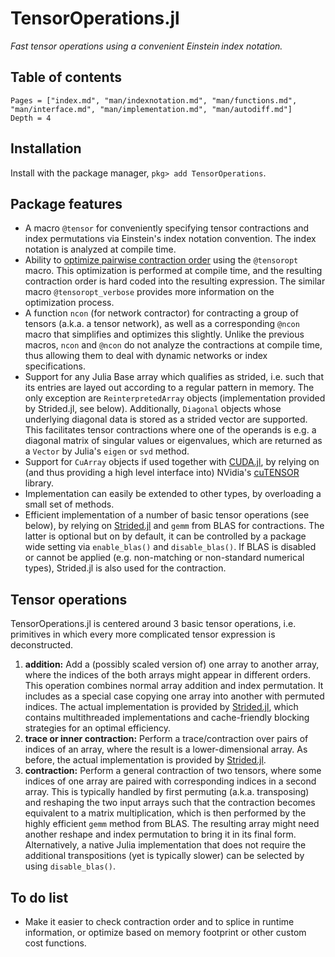 # TensorOperations.jl

*Fast tensor operations using a convenient Einstein index notation.*

## Table of contents

```@contents
Pages = ["index.md", "man/indexnotation.md", "man/functions.md", "man/interface.md", "man/implementation.md", "man/autodiff.md"]
Depth = 4
```

## Installation

Install with the package manager, `pkg> add TensorOperations`.

## Package features

  - A macro `@tensor` for conveniently specifying tensor contractions and index permutations
    via Einstein's index notation convention. The index notation is analyzed at compile time.
  - Ability to
    [optimize pairwise contraction order](https://doi.org/10.1103/PhysRevE.90.033315)
    using the `@tensoropt` macro. This optimization is performed at compile time, and the resulting contraction order is hard coded into the resulting expression. The similar macro `@tensoropt_verbose` provides more information on the optimization process.
  - A function `ncon` (for network contractor) for contracting a group of
    tensors (a.k.a. a tensor network), as well as a corresponding `@ncon` macro that
    simplifies and optimizes this slightly. Unlike the previous macros, `ncon` and `@ncon`
    do not analyze the contractions at compile time, thus allowing them to deal with
    dynamic networks or index specifications.
  - Support for any Julia Base array which qualifies as strided, i.e. such that its entries
    are layed out according to a regular pattern in memory. The only exception are
    `ReinterpretedArray` objects (implementation provided by Strided.jl, see below).
    Additionally, `Diagonal` objects whose underlying diagonal data is stored as a strided
    vector are supported. This facilitates tensor contractions where one of the operands is
    e.g. a diagonal matrix of singular values or eigenvalues, which are returned as a
    `Vector` by Julia's `eigen` or `svd` method.
  - Support for `CuArray` objects if used together with [CUDA.jl](https://github.com/JuliaGPU/CUDA.jl), by relying
    on (and thus providing a high level interface into) NVidia's
    [cuTENSOR](https://developer.nvidia.com/cutensor) library.
  - Implementation can easily be extended to other types, by overloading a small set of
    methods.
  - Efficient implementation of a number of basic tensor operations (see below), by relying
    on [Strided.jl](https://github.com/Jutho/Strided.jl) and `gemm` from BLAS for
    contractions. The latter is optional but on by default, it can be controlled by a
    package wide setting via `enable_blas()` and `disable_blas()`. If BLAS is disabled or
    cannot be applied (e.g. non-matching or non-standard numerical types), Strided.jl is
    also used for the contraction.

## Tensor operations

TensorOperations.jl is centered around 3 basic tensor operations, i.e. primitives in which
every more complicated tensor expression is deconstructed.

 1. **addition:** Add a (possibly scaled version of) one array to another array, where the
    indices of the both arrays might appear in different orders. This operation combines
    normal array addition and index permutation. It includes as a special case copying one
    array into another with permuted indices. The actual implementation is provided by
    [Strided.jl](https://github.com/Jutho/Strided.jl), which contains multithreaded
    implementations and cache-friendly blocking strategies for an optimal efficiency.
 2. **trace or inner contraction:** Perform a trace/contraction over pairs of indices of an
    array, where the result is a lower-dimensional array. As before, the actual
    implementation is provided by [Strided.jl](https://github.com/Jutho/Strided.jl).
 3. **contraction:** Perform a general contraction of two tensors, where some indices of
    one array are paired with corresponding indices in a second array. This is typically
    handled by first permuting (a.k.a. transposing) and reshaping the two input arrays such
    that the contraction becomes equivalent to a matrix multiplication, which is then
    performed by the highly efficient `gemm` method from BLAS. The resulting array might
    need another reshape and index permutation to bring it in its final form.
    Alternatively, a native Julia implementation that does not require the additional
    transpositions (yet is typically slower) can be selected by using `disable_blas()`.

## To do list

  - Make it easier to check contraction order and to splice in runtime information, or
    optimize based on memory footprint or other custom cost functions.
